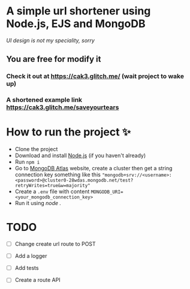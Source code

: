 # A simple url shortener using Node.js, EJS and MongoDB

*UI design is not my speciality, sorry*

## You are free for modify it 


### Check it out at https://cak3.glitch.me/ (wait project to wake up)
### A shortened example link https://cak3.glitch.me/saveyourtears

# How to run the project ✨

* Clone the project
* Download and install [Node.js](https://nodejs.org/en/download/) (if you haven't already)
* Run ``` npm i ```
* Go to [MongoDB Atlas](https://www.mongodb.com/cloud/atlas) website, create a cluster then get a string connection key something like this `"mongodb+srv://<username>:<password>@cluster0-28wdas.mongodb.net/test?retryWrites=true&w=majority"`
* Create a `.env` file with content `MONGODB_URI=<your_mongodb_connection_key>`
* Run it using *node .*

# TODO
- [ ] Change create url route to POST 

- [ ] Add a logger 

- [ ] Add tests 

- [ ] Create a route API 
